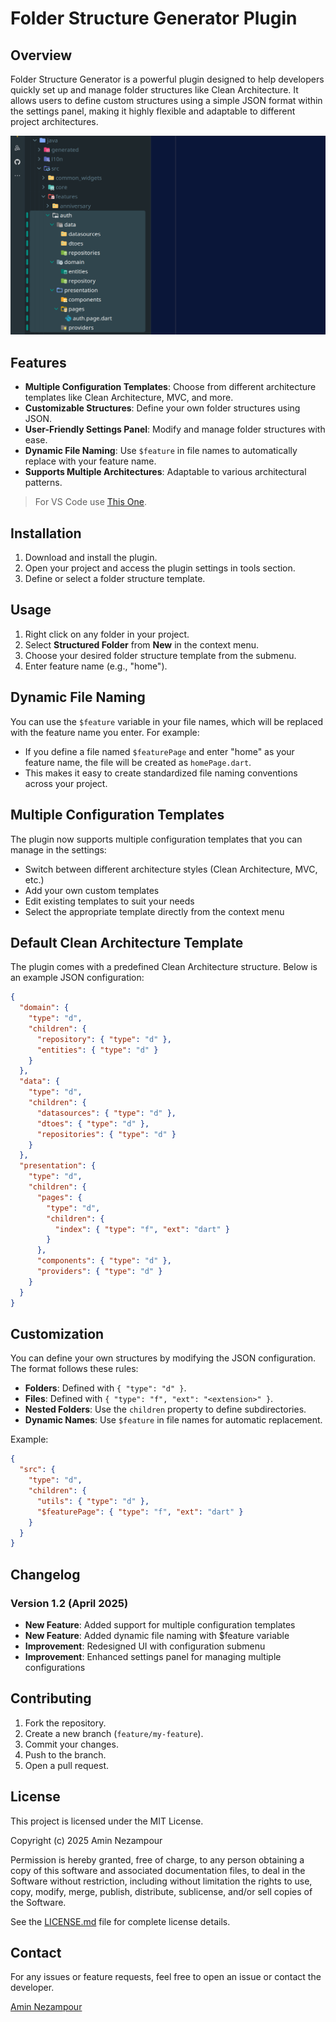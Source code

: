 # Folder Structure Generator Plugin

## Overview

Folder Structure Generator is a powerful plugin designed to help developers quickly set up and manage folder structures like Clean Architecture. It allows users to define custom structures using a simple JSON format within the settings panel, making it highly flexible and adaptable to different project architectures.

![Screenshot](./screenshots/3.png)


## Features

- **Multiple Configuration Templates**: Choose from different architecture templates like Clean Architecture, MVC, and more.
- **Customizable Structures**: Define your own folder structures using JSON.
- **User-Friendly Settings Panel**: Modify and manage folder structures with ease.
- **Dynamic File Naming**: Use `$feature` in file names to automatically replace with your feature name.
- **Supports Multiple Architectures**: Adaptable to various architectural patterns.

> For VS Code use [This One](https://marketplace.visualstudio.com/items?itemName=7eltantawy.templagen).

## Installation

1. Download and install the plugin.
2. Open your project and access the plugin settings in tools section.
3. Define or select a folder structure template.


## Usage

1. Right click on any folder in your project.
2. Select **Structured Folder** from **New** in the context menu.
3. Choose your desired folder structure template from the submenu.
4. Enter feature name (e.g., "home").

## Dynamic File Naming

You can use the `$feature` variable in your file names, which will be replaced with the feature name you enter. For example:

- If you define a file named `$featurePage` and enter "home" as your feature name, the file will be created as `homePage.dart`.
- This makes it easy to create standardized file naming conventions across your project.

## Multiple Configuration Templates

The plugin now supports multiple configuration templates that you can manage in the settings:

- Switch between different architecture styles (Clean Architecture, MVC, etc.)
- Add your own custom templates
- Edit existing templates to suit your needs
- Select the appropriate template directly from the context menu

## Default Clean Architecture Template

The plugin comes with a predefined Clean Architecture structure. Below is an example JSON configuration:

```json
{
  "domain": {
    "type": "d",
    "children": {
      "repository": { "type": "d" },
      "entities": { "type": "d" }
    }
  },
  "data": {
    "type": "d",
    "children": {
      "datasources": { "type": "d" },
      "dtoes": { "type": "d" },
      "repositories": { "type": "d" }
    }
  },
  "presentation": {
    "type": "d",
    "children": {
      "pages": {
        "type": "d",
        "children": {
          "index": { "type": "f", "ext": "dart" }
        }
      },
      "components": { "type": "d" },
      "providers": { "type": "d" }
    }
  }
}
```

## Customization

You can define your own structures by modifying the JSON configuration. The format follows these rules:

- **Folders**: Defined with `{ "type": "d" }`.
- **Files**: Defined with `{ "type": "f", "ext": "<extension>" }`.
- **Nested Folders**: Use the `children` property to define subdirectories.
- **Dynamic Names**: Use `$feature` in file names for automatic replacement.

Example:

```json
{
  "src": {
    "type": "d",
    "children": {
      "utils": { "type": "d" },
      "$featurePage": { "type": "f", "ext": "dart" }
    }
  }
}
```

## Changelog

### Version 1.2 (April 2025)
- **New Feature**: Added support for multiple configuration templates
- **New Feature**: Added dynamic file naming with $feature variable
- **Improvement**: Redesigned UI with configuration submenu
- **Improvement**: Enhanced settings panel for managing multiple configurations

## Contributing

1. Fork the repository.
2. Create a new branch (`feature/my-feature`).
3. Commit your changes.
4. Push to the branch.
5. Open a pull request.

## License

This project is licensed under the MIT License.

Copyright (c) 2025 Amin Nezampour

Permission is hereby granted, free of charge, to any person obtaining a copy of this software and associated documentation files, to deal in the Software without restriction, including without limitation the rights to use, copy, modify, merge, publish, distribute, sublicense, and/or sell copies of the Software.

See the [LICENSE.md](./LICENSE.md) file for complete license details.

## Contact

For any issues or feature requests, feel free to open an issue or contact the developer.

[Amin Nezampour](https://aminnez.com/)
